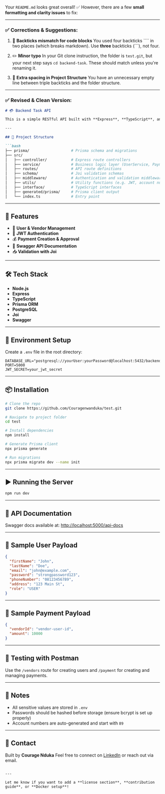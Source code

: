 Your `README.md` looks great overall! ✅
However, there are a few **small formatting and clarity issues** to fix:

---

### ✅ Corrections & Suggestions:

1. 🔧 **Backticks mismatch for code blocks**
   You used four backticks \`\`\`\` in two places (which breaks markdown). Use **three** backticks (\`\`\`), not four.

2. ✏️ **Minor typo**
   In your Git clone instruction, the folder is `test.git`, but your next step says `cd backend-task`. These should match unless you're renaming it.

3. 🧹 **Extra spacing in Project Structure**
   You have an unnecessary empty line between triple backticks and the folder structure.

---

### ✅ Revised & Clean Version:

````markdown
# 💳 Backend Task API

This is a simple RESTful API built with **Express**, **TypeScript**, and **Prisma** that manages **Users (including Vendors)** and **Payments**. It includes features such as user creation, JWT authentication, payment tracking, and role-based access control.

---

## 📁 Project Structure

```bash
├── prisma/                   # Prisma schema and migrations
├── src/
│   ├── controller/           # Express route controllers
│   ├── service/              # Business logic layer (UserService, PaymentService)
│   ├── routes/               # API route definitions
│   ├── schema/               # Joi validation schemas
│   ├── middleware/           # Authentication and validation middleware
│   ├── utils/                # Utility functions (e.g. JWT, account number generator)
│   ├── interface/            # TypeScript interfaces
│   ├── generated/prisma/     # Prisma client output
│   └── index.ts              # Entry point
````

---

## 🚀 Features

* 👤 **User & Vendor Management**
* 🔐 **JWT Authentication**
* 💰 **Payment Creation & Approval**
* 📄 **Swagger API Documentation**
* 📥 **Validation with Joi**

---

## 🛠️ Tech Stack

* **Node.js**
* **Express**
* **TypeScript**
* **Prisma ORM**
* **PostgreSQL**
* **Joi**
* **Swagger**

---

## 🔐 Environment Setup

Create a `.env` file in the root directory:

```env
DATABASE_URL="postgresql://yourUser:yourPassword@localhost:5432/backend_task"
PORT=5000
JWT_SECRET=your_jwt_secret
```

---

## 📦 Installation

```bash
# Clone the repo
git clone https://github.com/Couragenwanduka/test.git

# Navigate to project folder
cd test

# Install dependencies
npm install

# Generate Prisma client
npx prisma generate

# Run migrations
npx prisma migrate dev --name init
```

---

## ▶️ Running the Server

```bash
npm run dev
```

---

## 📄 API Documentation

Swagger docs available at:
[http://localhost:5000/api-docs](http://localhost:5000/api-docs)

---

## 🔑 Sample User Payload

```json
{
  "firstName": "John",
  "lastName": "Doe",
  "email": "john@example.com",
  "password": "strongpassword123",
  "phoneNumber": "08123456789",
  "address": "123 Main St",
  "role": "USER"
}
```

---

## 🏦 Sample Payment Payload

```json
{
  "vendorId": "vendor-user-id",
  "amount": 10000
}
```

---

## 🧪 Testing with Postman

Use the `/vendors` route for creating users and `/payment` for creating and managing payments.

---

## 🧼 Notes

* All sensitive values are stored in `.env`
* Passwords should be hashed before storage (ensure bcrypt is set up properly)
* Account numbers are auto-generated and start with `89`

---

## 📧 Contact

Built by **Courage Nduka**
Feel free to connect on [LinkedIn](https://www.linkedin.com/in/couragenduka?utm_source=share&utm_campaign=share_via&utm_content=profile&utm_medium=ios_app) or reach out via email.

```

---

Let me know if you want to add a **license section**, **contribution guide**, or **Docker setup**!
```
